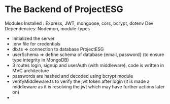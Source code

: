 # The Backend of ProjectESG

Modules Installed : Express, JWT, mongoose, cors, bcrypt, dotenv
Dev Dependencies: Nodemon, module-types

- Initialized the server
- .env file for credentials
- db.ts => connection to database ProjectESG
- userSchema => define schema of database {email, password} (to ensure type integrity in MongoDB)
- 3 routes login, signup and userAuth (with middleware), code is written in MVC architecture
- passwords are hashed and decoded using bcrypt module
- verifyMiddleware.ts to verify the jwt token after login (it is made a middleware as it is resolving the jwt which may have further actions later on)
-
